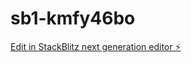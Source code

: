 # sb1-kmfy46bo

[Edit in StackBlitz next generation editor ⚡️](https://stackblitz.com/~/github.com/majedHumod/sb1-kmfy46bo)